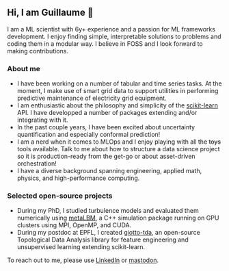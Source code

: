 ## Hi, I am Guillaume 👋

I am a ML scientist with 6y+ experience and a passion for ML frameworks development. I enjoy finding simple, interpretable solutions to problems and coding them in a modular way. I believe in FOSS and I look forward to making contributions.

### About me
- I have been working on a number of tabular and time series tasks. At the moment, I make use of smart grid data to support utilities in performing predictive maintenance of electricity grid equipment.
- I am enthusiastic about the philosophy and simplicity of the [scikit-learn](github.com/scikit-learn/scikit-learn) API. I have developped a number of packages extending and/or integrating with it.
- In the past couple years, I have been excited about uncertainty quantification and especially conformal prediction!
- I am a nerd when it comes to MLOps and I enjoy playing with all the ~~toys~~ tools available. Talk to me about how to structure a data science project so it is production-ready from the get-go or about asset-driven orchestration! 
- I have a diverse background spanning engineering, applied math, physics, and high-performance computing.

### Selected open-source projects
- During my PhD, I studied turbulence models and evaluated them numerically using [metaLBM](github.com/gtauzin/metaLBM), a C++ simulation package running on GPU clusters using MPI, OpenMP, and CUDA.
- During my postdoc at EPFL, I created [giotto-tda](github.com/giotto-ai/giotto-tda), an open-source Topological Data Analysis library for feature engineering and unsupervised learning extending scikit-learn.

To reach out to me, please use [LinkedIn](https://www.linkedin.com/in/gtauzin/) or [mastodon](https://sigmoid.social/@gtauzin).

<!--
**gtauzin/gtauzin** is a ✨ _special_ ✨ repository because its `README.md` (this file) appears on your GitHub profile.

Here are some ideas to get you started:

- 🔭 I’m currently working on ...
- 🌱 I’m currently learning ...
- 👯 I’m looking to collaborate on ...
- 🤔 I’m looking for help with ...
- 💬 Ask me about ...
- 📫 How to reach me: ...
- 😄 Pronouns: ...
- ⚡ Fun fact: ...
-->

